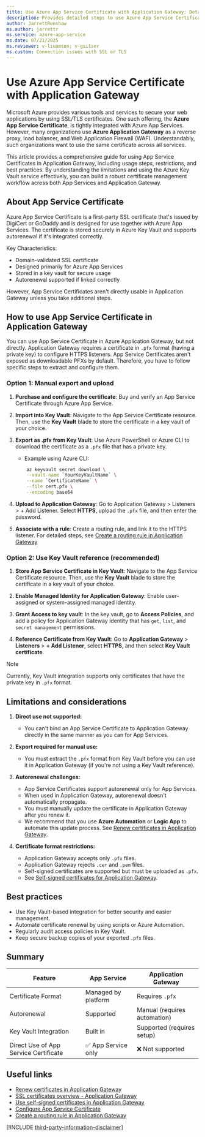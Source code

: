```yaml
---
title: Use Azure App Service Certificate with Application Gateway: Detailed Guide
description: Provides detailed steps to use Azure App Service Certificate together with Application Gateway.
author: JarrettRenshaw
ms.author: jarrettr
ms.service: azure-app-service
ms.date: 07/21/2025
ms.reviewer: v-liuamson; v-gsitser
ms.custom: Connection issues with SSL or TLS
---
```


# Use Azure App Service Certificate with Application Gateway

Microsoft Azure provides various tools and services to secure your web applications by using SSL/TLS certificates. One such offering, the **Azure App Service Certificate**, is tightly integrated with Azure App Services. However, many organizations use **Azure Application Gateway** as a reverse proxy, load balancer, and Web Application Firewall (WAF). Understandably, such organizations want to use the same certificate across all services.

This article provides a comprehensive guide for using App Service Certificates in Application Gateway, including usage steps, restrictions, and best practices. By understanding the limitations and using the Azure Key Vault service effectively, you can build a robust certificate management workflow across both App Services and Application Gateway.

## About App Service Certificate

Azure App Service Certificate is a first-party SSL certificate that's issued by DigiCert or GoDaddy and is designed for use together with Azure App Services. The certificate is stored securely in Azure Key Vault and supports autorenewal if it's integrated correctly.

Key Characteristics:

- Domain-validated SSL certificate
- Designed primarily for Azure App Services
- Stored in a key vault for secure usage
- Autorenewal supported if linked correctly

However, App Service Certificates aren't directly usable in Application Gateway unless you take additional steps.

## How to use App Service Certificate in Application Gateway

You can use App Service Certificate in Azure Application Gateway, but not directly. Application Gateway requires a certificate in `.pfx` format (having a private key) to configure HTTPS listeners. App Service Certificates aren't exposed as downloadable PFXs by default. Therefore, you have to follow specific steps to extract and configure them.

### Option 1: Manual export and upload

1. **Purchase and configure the certificate**: Buy and verify an App Service Certificate through Azure App Service.

2. **Import into Key Vault**: Navigate to the App Service Certificate resource. Then, use the **Key Vault** blade to store the certificate in a key vault of your choice.

3. **Export as .pfx from Key Vault**: Use Azure PowerShell or Azure CLI to download the certificate as a `.pfx` file that has a private key.

    - Example using Azure CLI:

    ```bash
        az keyvault secret download \
        --vault-name `YourKeyVaultName` \
        --name `CertificateName` \
        --file cert.pfx \
        --encoding base64
    ```

4. **Upload to Application Gateway**: Go to Application Gateway \> Listeners \> + Add Listener. Select **HTTPS**, upload the `.pfx` file, and then enter the password.

5. **Associate with a rule**: Create a routing rule, and link it to the HTTPS listener. For detailed steps, see [Create a routing rule in Application Gateway](https://learn.microsoft.com/azure/application-gateway/configuration-request-routing-rules)

### Option 2: Use Key Vault reference (recommended)

1. **Store App Service Certificate in Key Vault**: Navigate to the App Service Certificate resource. Then, use the **Key Vault** blade to store the certificate in a key vault of your choice.

2. **Enable Managed Identity for Application Gateway**: Enable user-assigned or system-assigned managed identity.

3. **Grant Access to key vault**: In the key vault, go to **Access Policies**, and add a policy for Application Gateway identity that has `get`, `list`,
      and `secret management` permissions.

4. **Reference Certificate from Key Vault**: Go to **Application Gateway** \> **Listeners** \> **+ Add Listener**, select **HTTPS**, and then select **Key Vault certificate**.

> [!NOTE]
> Currently, Key Vault integration supports only certificates that have the private key in `.pfx` format.

## Limitations and considerations

1. **Direct use not supported:**

    - You can't bind an App Service Certificate to Application Gateway directly in the same manner as you can for App Services.

2. **Export required for manual use:**

    - You must extract the `.pfx` format from Key Vault before you can use it in Application Gateway (if you're not using a Key Vault reference).

3. **Autorenewal challenges:**

    - App Service Certificates support autorenewal only for App Services.
    - When used in Application Gateway, autorenewal doesn't automatically propagate.
    - You must manually update the certificate in Application Gateway after you renew it.
    - We recommend that you use **Azure Automation** or **Logic App** to automate this update process. See [Renew certificates in Application Gateway](https://learn.microsoft.com/azure/application-gateway/renew-certificates).

4. **Certificate format restrictions:**

    - Application Gateway accepts only `.pfx` files.
    - Application Gateway rejects `.cer` and `.pem` files.
    - Self-signed certificates are supported but must be uploaded as `.pfx`.
    - See [Self-signed certificates for Application Gateway](https://learn.microsoft.com/azure/application-gateway/self-signed-certificates).

## Best practices

- Use Key Vault-based integration for better security and easier management.
- Automate certificate renewal by using scripts or Azure Automation.
- Regularly audit access policies in Key Vault.
- Keep secure backup copies of your exported `.pfx` files.

## Summary

| Feature | App Service | Application Gateway
| --- | --- | ---
| Certificate Format | Managed by platform | Requires `.pfx`
| Autorenewal | Supported | Manual (requires automation)
| Key Vault Integration | Built in | Supported (requires setup)
| Direct Use of App Service Certificate | ✅ App Service only | ❌ Not supported

## Useful links

- [Renew certificates in Application Gateway](https://learn.microsoft.com/azure/application-gateway/renew-certificates)
- [SSL certificates overview - Application Gateway](https://learn.microsoft.com/azure/application-gateway/ssl-overview)
- [Use self-signed certificates in Application Gateway](https://learn.microsoft.com/azure/application-gateway/self-signed-certificates)
- [Configure App Service Certificate](https://learn.microsoft.com/azure/app-service/configure-ssl-app-service-certificate?tabs=portal)
- [Create a routing rule in Application Gateway](https://learn.microsoft.com/azure/application-gateway/configuration-request-routing-rules)

[!INCLUDE [third-party-information-disclaimer](../../../../includes/third-party-information-disclaimer.md)]
